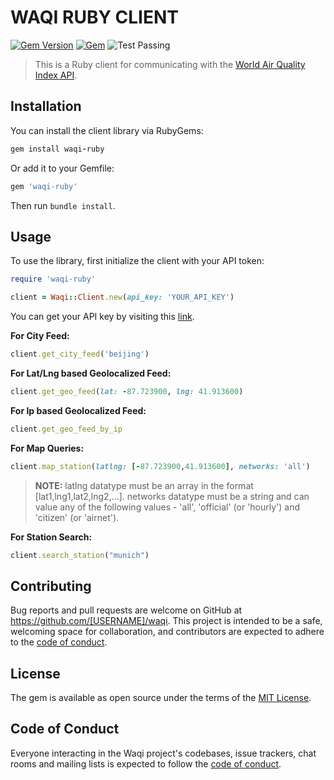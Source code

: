 # WAQI RUBY CLIENT

[![Gem Version](https://img.shields.io/gem/v/waqi-ruby.svg)](https://rubygems.org/gems/waqi-ruby)
[![Gem](https://img.shields.io/gem/dt/novu.waqi-ruby)](https://rubygems.org/gems/waqi-ruby/)
![Test Passing](https://github.com/waqi-dev-community/waqi-ruby-client/actions/workflows/main.yml/badge.svg)

> This is a Ruby client for communicating with the [World Air Quality Index API](https://aqicn.org/json-api/doc).

## Installation

You can install the client library via RubyGems:

```ruby
gem install waqi-ruby
```

Or add it to your Gemfile:

```ruby
gem 'waqi-ruby'
```

Then run `bundle install`.

## Usage

To use the library, first initialize the client with your API token:
```ruby
require 'waqi-ruby'

client = Waqi::Client.new(api_key: 'YOUR_API_KEY')
```

You can get your API key by visiting this [link](https://aqicn.org/api/).

**For City Feed:**
```ruby
client.get_city_feed('beijing')
```

**For Lat/Lng based Geolocalized Feed:**
```ruby
client.get_geo_feed(lat: -87.723900, lng: 41.913600)
```

**For Ip based Geolocalized Feed:**
```ruby
client.get_geo_feed_by_ip
```

**For Map Queries:**
```ruby
client.map_station(latlng: [-87.723900,41.913600], networks: 'all')
```

> **NOTE:**
> latlng datatype must be an array in the format [lat1,lng1,lat2,lng2,...].
> networks datatype must be a string and can value any of the following values - 'all', 'official' (or 'hourly') and 'citizen' (or 'airnet').

**For Station Search:**
```ruby
client.search_station("munich")
```

## Contributing

Bug reports and pull requests are welcome on GitHub at https://github.com/[USERNAME]/waqi. This project is intended to be a safe, welcoming space for collaboration, and contributors are expected to adhere to the [code of conduct](https://github.com/waqi-dev-community/waqi-ruby-client/blob/main/CODE_OF_CONDUCT.md).

## License

The gem is available as open source under the terms of the [MIT License](https://opensource.org/licenses/MIT).

## Code of Conduct

Everyone interacting in the Waqi project's codebases, issue trackers, chat rooms and mailing lists is expected to follow the [code of conduct](https://github.com/waqi-dev-community/waqi-ruby-client/blob/main/CODE_OF_CONDUCT.md).
